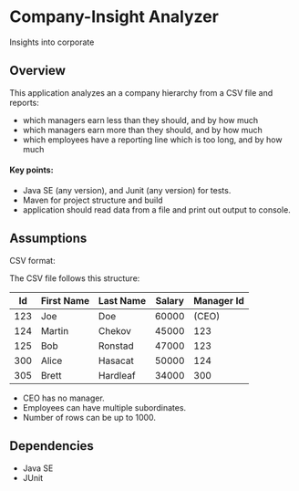 # Company-Insight Analyzer
Insights into corporate 

## Overview
This application analyzes an a company hierarchy from a CSV file and reports:
- which managers earn less than they should, and by how much
- which managers earn more than they should, and by how much
- which employees have a reporting line which is too long, and by how much

#### Key points:
- Java SE (any version), and Junit (any version) for tests.
- Maven for project structure and build
- application should read data from a file and print out output to console.


## Assumptions
CSV format: 

The CSV file follows this structure:  

| Id  | First Name | Last Name | Salary | Manager Id |
|-----|-----------|----------|--------|------------|
| 123 | Joe       | Doe      | 60000  | (CEO)      |
| 124 | Martin    | Chekov   | 45000  | 123        |
| 125 | Bob       | Ronstad  | 47000  | 123        |
| 300 | Alice     | Hasacat  | 50000  | 124        |
| 305 | Brett     | Hardleaf | 34000  | 300        |


- CEO has no manager.
- Employees can have multiple subordinates.
- Number of rows can be up to 1000.

## Dependencies
- Java SE
- JUnit